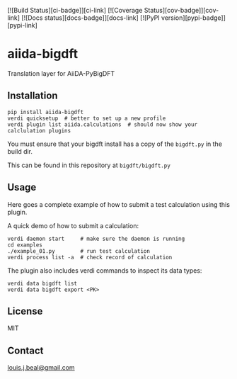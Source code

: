 [![Build Status][ci-badge]][ci-link]
[![Coverage Status][cov-badge]][cov-link]
[![Docs status][docs-badge]][docs-link]
[![PyPI version][pypi-badge]][pypi-link]

# aiida-bigdft

Translation layer for AiiDA-PyBigDFT

## Installation

```shell
pip install aiida-bigdft
verdi quicksetup  # better to set up a new profile
verdi plugin list aiida.calculations  # should now show your calclulation plugins
```

You must ensure that your bigdft install has a copy of the `bigdft.py` in the build dir.

This can be found in this repository at `bigdft/bigdft.py`


## Usage

Here goes a complete example of how to submit a test calculation using this plugin.

A quick demo of how to submit a calculation:
```shell
verdi daemon start     # make sure the daemon is running
cd examples
./example_01.py        # run test calculation
verdi process list -a  # check record of calculation
```

The plugin also includes verdi commands to inspect its data types:
```shell
verdi data bigdft list
verdi data bigdft export <PK>
```

## License

MIT
## Contact

louis.j.beal@gmail.com
